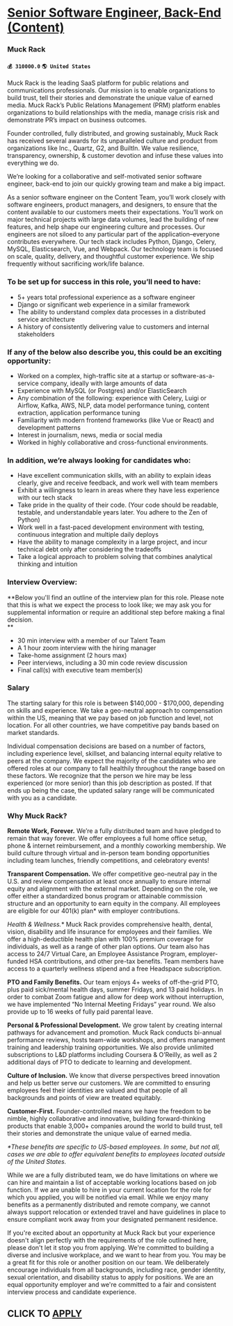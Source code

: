 # [Senior Software Engineer, Back-End (Content)](https://www.remotewlb.com/apply/senior-software-engineer-back-end-content-63449)  
### Muck Rack  
#### `💰 310000.0` `🌎 United States`  

Muck Rack is the leading SaaS platform for public relations and communications professionals. Our mission is to enable organizations to build trust, tell their stories and demonstrate the unique value of earned media. Muck Rack’s Public Relations Management (PRM) platform enables organizations to build relationships with the media, manage crisis risk and demonstrate PR’s impact on business outcomes.

Founder controlled, fully distributed, and growing sustainably, Muck Rack has received several awards for its unparalleled culture and product from organizations like Inc., Quartz, G2, and BuiltIn. We value resilience, transparency, ownership, & customer devotion and infuse these values into everything we do.

We’re looking for a collaborative and self-motivated senior software engineer, back-end to join our quickly growing team and make a big impact.

As a senior software engineer on the Content Team, you’ll work closely with software engineers, product managers, and designers, to ensure that the content available to our customers meets their expectations. You’ll work on major technical projects with large data volumes, lead the building of new features, and help shape our engineering culture and processes. Our engineers are not siloed to any particular part of the application–everyone contributes everywhere. Our tech stack includes Python, Django, Celery, MySQL, Elasticsearch, Vue, and Webpack. Our technology team is focused on scale, quality, delivery, and thoughtful customer experience. We ship frequently without sacrificing work/life balance.

###  **To be set up for success in this role, you’ll need to have:**

  * 5+ years total professional experience as a software engineer
  * Django or significant web experience in a similar framework
  * The ability to understand complex data processes in a distributed service architecture
  * A history of consistently delivering value to customers and internal stakeholders

### **If any of the below also describe you, this could be an exciting opportunity:**

  * Worked on a complex, high-traffic site at a startup or software-as-a-service company, ideally with large amounts of data
  * Experience with MySQL (or Postgres) and/or ElasticSearch
  * Any combination of the following: experience with Celery, Luigi or Airflow, Kafka, AWS, NLP, data model performance tuning, content extraction, application performance tuning
  * Familiarity with modern frontend frameworks (like Vue or React) and development patterns
  * Interest in journalism, news, media or social media
  * Worked in highly collaborative and cross-functional environments. 

### **In addition, we’re always looking for candidates who:**

  * Have excellent communication skills, with an ability to explain ideas clearly, give and receive feedback, and work well with team members
  * Exhibit a willingness to learn in areas where they have less experience with our tech stack
  * Take pride in the quality of their code. (Your code should be readable, testable, and understandable years later. You adhere to the Zen of Python)
  * Work well in a fast-paced development environment with testing, continuous integration and multiple daily deploys
  * Have the ability to manage complexity in a large project, and incur technical debt only after considering the tradeoffs
  * Take a logical approach to problem solving that combines analytical thinking and intuition

### **Interview Overview:**

 **Below you'll find an outline of the interview plan for this role. Please note that this is what we expect the process to look like; we may ask you for supplemental information or require an additional step before making a final decision.  
**

  * 30 min interview with a member of our Talent Team
  * A 1 hour zoom interview with the hiring manager
  * Take-home assignment (2 hours max)
  * Peer interviews, including a 30 min code review discussion
  * Final call(s) with executive team member(s) 

### Salary

The starting salary for this role is between $140,000 - $170,000, depending on skills and experience. We take a geo-neutral approach to compensation within the US, meaning that we pay based on job function and level, not location. For all other countries, we have competitive pay bands based on market standards.

Individual compensation decisions are based on a number of factors, including experience level, skillset, and balancing internal equity relative to peers at the company. We expect the majority of the candidates who are offered roles at our company to fall healthily throughout the range based on these factors. We recognize that the person we hire may be less experienced (or more senior) than this job description as posted. If that ends up being the case, the updated salary range will be communicated with you as a candidate.

###  **Why Muck Rack?**

 **Remote Work, Forever.** We’re a fully distributed team and have pledged to remain that way forever. We offer employees a full home office setup, phone & internet reimbursement, and a monthly coworking membership. We build culture through virtual and in-person team bonding opportunities including team lunches, friendly competitions, and celebratory events!

 **Transparent Compensation.** We offer competitive geo-neutral pay in the U.S. and review compensation at least once annually to ensure internal equity and alignment with the external market. Depending on the role, we offer either a standardized bonus program or attainable commission structure and an opportunity to earn equity in the company. All employees are eligible for our 401(k) plan* with employer contributions.

 **Health & Wellness*.** Muck Rack provides comprehensive health, dental, vision, disability and life insurance for employees and their families. We offer a high-deductible health plan with 100% premium coverage for individuals, as well as a range of other plan options. Our team also has access to 24/7 Virtual Care, an Employee Assistance Program, employer-funded HSA contributions, and other pre-tax benefits. Team members have access to a quarterly wellness stipend and a free Headspace subscription.

 **PTO and Family Benefits.** Our team enjoys 4+ weeks of off-the-grid PTO, plus paid sick/mental health days, summer Fridays, and 13 paid holidays. In order to combat Zoom fatigue and allow for deep work without interruption, we have implemented “No Internal Meeting Fridays” year round. We also provide up to 16 weeks of fully paid parental leave.

 **Personal & Professional Development.** We grow talent by creating internal pathways for advancement and promotion. Muck Rack conducts bi-annual performance reviews, hosts team-wide workshops, and offers management training and leadership training opportunities. We also provide unlimited subscriptions to L&D platforms including Coursera & O’Reilly, as well as 2 additional days of PTO to dedicate to learning and development.

 **Culture of Inclusion.** We know that diverse perspectives breed innovation and help us better serve our customers. We are committed to ensuring employees feel their identities are valued and that people of all backgrounds and points of view are treated equitably.

 **Customer-First.** Founder-controlled means we have the freedom to be nimble, highly collaborative and innovative, building forward-thinking products that enable 3,000+ companies around the world to build trust, tell their stories and demonstrate the unique value of earned media.

 _*These benefits are specific to US-based employees. In some, but not all, cases we are able to offer equivalent benefits to employees located outside of the United States._

While we are a fully distributed team, we do have limitations on where we can hire and maintain a list of acceptable working locations based on job function. If we are unable to hire in your current location for the role for which you applied, you will be notified via email. While we enjoy many benefits as a permanently distributed and remote company, we cannot always support relocation or extended travel and have guidelines in place to ensure compliant work away from your designated permanent residence.

If you're excited about an opportunity at Muck Rack but your experience doesn't align perfectly with the requirements of the role outlined here, please don't let it stop you from applying. We're committed to building a diverse and inclusive workplace, and we want to hear from you. You may be a great fit for this role or another position on our team. We deliberately encourage individuals from all backgrounds, including race, gender identity, sexual orientation, and disability status to apply for positions. We are an equal opportunity employer and we're committed to a fair and consistent interview process and candidate experience.  
## CLICK TO [APPLY](https://www.remotewlb.com/apply/senior-software-engineer-back-end-content-63449)

